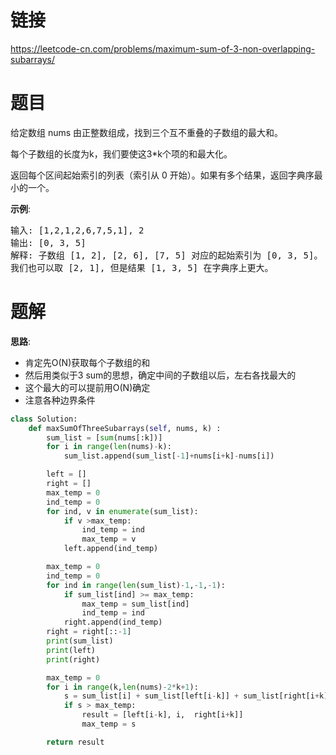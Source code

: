 # 链接
https://leetcode-cn.com/problems/maximum-sum-of-3-non-overlapping-subarrays/


# 题目
给定数组 nums 由正整数组成，找到三个互不重叠的子数组的最大和。

每个子数组的长度为k，我们要使这3*k个项的和最大化。

返回每个区间起始索引的列表（索引从 0 开始）。如果有多个结果，返回字典序最小的一个。

**示例**:
<pre>
输入: [1,2,1,2,6,7,5,1], 2
输出: [0, 3, 5]
解释: 子数组 [1, 2], [2, 6], [7, 5] 对应的起始索引为 [0, 3, 5]。
我们也可以取 [2, 1], 但是结果 [1, 3, 5] 在字典序上更大。
</pre>

# 题解
**思路**:
- 肯定先O(N)获取每个子数组的和
- 然后用类似于3 sum的思想，确定中间的子数组以后，左右各找最大的
- 这个最大的可以提前用O(N)确定
- 注意各种边界条件

```python
class Solution:
    def maxSumOfThreeSubarrays(self, nums, k) :
        sum_list = [sum(nums[:k])]
        for i in range(len(nums)-k):
            sum_list.append(sum_list[-1]+nums[i+k]-nums[i])

        left = []
        right = []
        max_temp = 0
        ind_temp = 0
        for ind, v in enumerate(sum_list):
            if v >max_temp:
                ind_temp = ind
                max_temp = v
            left.append(ind_temp)

        max_temp = 0
        ind_temp = 0
        for ind in range(len(sum_list)-1,-1,-1):
            if sum_list[ind] >= max_temp:
                max_temp = sum_list[ind]
                ind_temp = ind
            right.append(ind_temp)
        right = right[::-1]
        print(sum_list)
        print(left)
        print(right)

        max_temp = 0
        for i in range(k,len(nums)-2*k+1):
            s = sum_list[i] + sum_list[left[i-k]] + sum_list[right[i+k]]
            if s > max_temp:
                result = [left[i-k], i,  right[i+k]]
                max_temp = s

        return result
```

